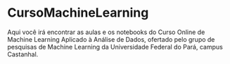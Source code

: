 # CursoMachineLearning
Aqui você irá encontrar as aulas e os notebooks do Curso Online de Machine Learning Aplicado à Análise de Dados, ofertado pelo grupo de pesquisas de Machine Learning da Universidade Federal do Pará, campus Castanhal.

